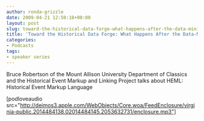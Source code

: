 ```yaml
---
author: ronda-grizzle
date: 2009-04-21 12:50:18+00:00
layout: post
slug: toward-the-historical-data-forge-what-happens-after-the-data-mining
title: 'Toward the Historical Data Forge: What Happens After the Data-Mining?'
categories:
- Podcasts
tags:
- speaker series
---
```


Bruce Robertson of the Mount Allison University Department of Classics and the Historical Event Markup and Linking Project talks about HEML: Historical Event Markup Language

[podloveaudio src="http://deimos3.apple.com/WebObjects/Core.woa/FeedEnclosure/virginia-public.2014484138.02014484145.2053632731/enclosure.mp3"]
